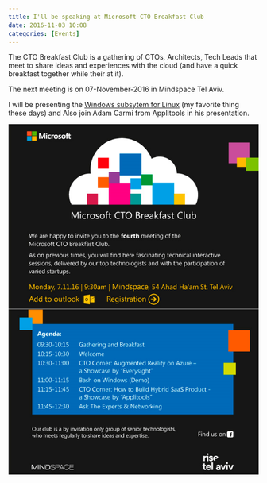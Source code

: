 ```yaml
---
title: I'll be speaking at Microsoft CTO Breakfast Club
date: 2016-11-03 10:08
categories: [Events]
---
```


The CTO Breakfast Club is a gathering of CTOs, Architects, Tech Leads that meet to share ideas and experiences with the cloud (and have a quick breakfast together while their at it). 

The next meeting is on 07-November-2016 in Mindspace Tel Aviv.

I will be presenting the [Windows subsytem for Linux](https://msdn.microsoft.com/en-us/commandline/wsl/about) (my favorite thing these days) and Also join Adam Carmi from Applitools in his presentation.  

![cto breakfast](/images/2016-11-03-ill-be-speaking-at-microsoft-cto-breakfast-club_1.png)
